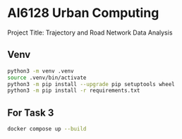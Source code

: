 # AI6128 Urban Computing

Project Title: Trajectory and Road Network Data Analysis

## Venv

```bash
python3 -m venv .venv
source .venv/bin/activate
python3 -m pip install --upgrade pip setuptools wheel
python3 -m pip install -r requirements.txt
```

## For Task 3

```bash
docker compose up --build
```

